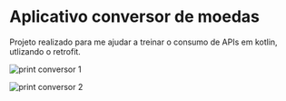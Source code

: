 # Aplicativo conversor de moedas

Projeto realizado para me ajudar a treinar o consumo de APIs em kotlin, utlizando o retrofit.

![print conversor 1](https://github.com/RaphaelNCP/app_conversor_de_moedas/assets/112732487/5dcccea8-4f36-468b-9df8-98e1874600f6)


![print conversor 2](https://github.com/RaphaelNCP/app_conversor_de_moedas/assets/112732487/b7e1913d-67c0-4a83-b0a4-9b313b390b84)
